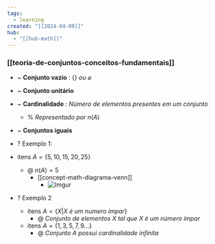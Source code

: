 ```yaml
---
tags:
  - learning
created: "[[2024-04-09]]"
hub:
  - "[[hub-math]]"
---
```

### [[teoria-de-conjuntos-conceitos-fundamentais]]

- ~ **Conjunto vazio** : $\{\}$ *ou* $\varnothing$
- ~ **Conjunto unitário**
- ~ **Cardinalidade** : *Número de elementos presentes em um conjunto*
	- % *Representado por* $n(A)$
- ~ **Conjuntos iguais**

- ? Exemplo 1:
- itens $A=\{5,10,15,20,25\}$
	- @ $n(A)=5$
		- [[concept-math-diagrama-venn]]
			- ![Imgur](https://i.imgur.com/QUlif64.png) 

- ? Exemplo 2
	- itens $A=\{X|X\ é\ um\ numero\ ímpar\}$
		- @ *Conjunto de elementos $X$ tal que $X$ é um número ímpar*
	- itens $A=\{1,3,5,7,9...\}$
		- @ *Conjunto $A$ possuí cardinalidade infinita*
